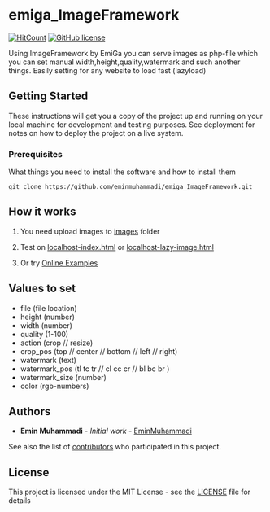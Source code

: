 # emiga_ImageFramework

[![HitCount](http://hits.dwyl.io/eminmuhammadi/emiga_ImageFramework.svg)](http://hits.dwyl.io/eminmuhammadi/emiga_ImageFramework)
[![GitHub license](https://img.shields.io/github/license/eminmuhammadi/emiga_ImageFramework.svg)](https://github.com/eminmuhammadi/emiga_ImageFramework/blob/master/LICENSE)



Using ImageFramework by EmiGa you can serve images as php-file which you can set manual width,height,quality,watermark and such another things. Easily setting for any website to load fast (lazyload)


## Getting Started
These instructions will get you a copy of the project up and running on your local machine for development and testing purposes. See deployment for notes on how to deploy the project on a live system.
### Prerequisites

What things you need to install the software and how to install them
```
git clone https://github.com/eminmuhammadi/emiga_ImageFramework.git
```

## How it works
1) You need upload images to [images](images/) folder
 
2) Test on  [localhost-index.html](localhost-index.html) or [localhost-lazy-image.html](localhost-lazy-image.html)

3) Or try [Online Examples](https://eminmuhammadi.github.io/emiga_ImageFramework/)

## Values to set

* file (file location)
* height (number)
* width (number)
* quality (1-100)
* action (crop // resize)
* crop_pos (top // center // bottom // left // right)
* watermark (text)
* watermark_pos (tl tc tr // cl cc cr // bl bc br )
* watermark_size (number)
* color (rgb-numbers)


## Authors

* **Emin Muhammadi** - *Initial work* - [EminMuhammadi](https://github.com/eminmuhammadi)

See also the list of [contributors](https://github.com/eminmuhammadi/emiga_ImageFramework/contributors) who participated in this project.

## License

This project is licensed under the MIT License - see the [LICENSE](LICENSE) file for details
